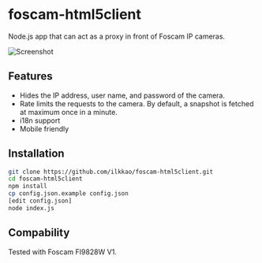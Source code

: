 # foscam-html5client

Node.js app that can act as a proxy in front of Foscam IP cameras.

![Screenshot](http://i.imgur.com/IovgTtu.gif)

## Features

- Hides the IP address, user name, and password of the camera.
- Rate limits the requests to the camera. By default, a snapshot is fetched at maximum once in a minute.
- i18n support
- Mobile friendly

## Installation

```bash
git clone https://github.com/ilkkao/foscam-html5client.git
cd foscam-html5client
npm install
cp config.json.example config.json
[edit config.json]
node index.js
```

## Compability

Tested with Foscam FI9828W V1.
